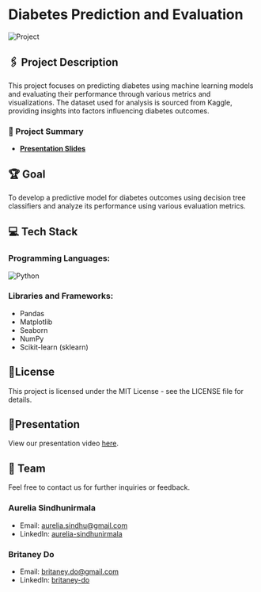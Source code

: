 # Diabetes Prediction and Evaluation

![Project](https://github.com/AureliaSindhu/HealthcareDiabetes/assets/100260518/fbed8130-3814-40eb-9294-129b1736beae)

## 🖇️ Project Description
This project focuses on predicting diabetes using machine learning models and evaluating their performance through various metrics and visualizations. The dataset used for analysis is sourced from Kaggle, providing insights into factors influencing diabetes outcomes.

### 📰 Project Summary
- **[Presentation Slides](https://www.canva.com/design/DAGJS8atnk4/0-lkIm1PARw5djrRL1zI0A/edit?utm_content=DAGJS8atnk4&utm_campaign=designshare&utm_medium=link2&utm_source=sharebutton)**

## 🏆 Goal
To develop a predictive model for diabetes outcomes using decision tree classifiers and analyze its performance using various evaluation metrics.

## 💻 Tech Stack

### Programming Languages: 
![Python](https://img.shields.io/badge/python-3670A0?style=for-the-badge&logo=python&logoColor=ffdd54)

### Libraries and Frameworks:
- Pandas
- Matplotlib
- Seaborn
- NumPy
- Scikit-learn (sklearn)

## 📝License
This project is licensed under the MIT License - see the LICENSE file for details.

## 🎥Presentation

View our presentation video [here](https://drive.google.com/file/d/1qh8JyiKwSz-48Km4LrMK4SygHs1LZRvI/view?usp=drivesdk).

## 👥 Team
Feel free to contact us for further inquiries or feedback. 

### Aurelia Sindhunirmala
- Email: [aurelia.sindhu@gmail.com](mailto:aurelia.sindhu@gmail.com)
- LinkedIn: [aurelia-sindhunirmala](https://linkedin.com/in/aurelia-sindhunirmala-b14280216/)

### Britaney Do
- Email: [britaney.do@gmail.com](mailto:britaney.do@gmail.com)
- LinkedIn: [britaney-do](https://linkedin.com/in/britaney-do-6866a9230/)
